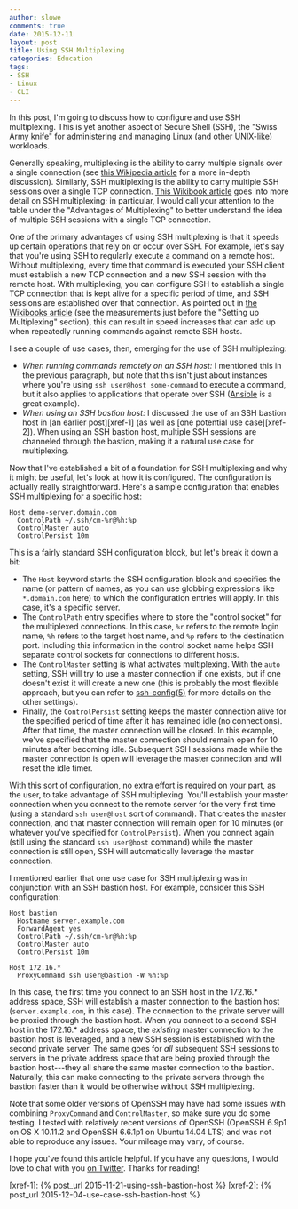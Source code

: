 ```yaml
---
author: slowe
comments: true
date: 2015-12-11
layout: post
title: Using SSH Multiplexing
categories: Education
tags:
- SSH
- Linux
- CLI
---
```


In this post, I'm going to discuss how to configure and use SSH multiplexing. This is yet another aspect of Secure Shell (SSH), the "Swiss Army knife" for administering and managing Linux (and other UNIX-like) workloads.

Generally speaking, multiplexing is the ability to carry multiple signals over a single connection (see [this Wikipedia article][link-2] for a more in-depth discussion). Similarly, SSH multiplexing is the ability to carry multiple SSH sessions over a single TCP connection. [This Wikibook article][link-1] goes into more detail on SSH multiplexing; in particular, I would call your attention to the table under the "Advantages of Multiplexing" to better understand the idea of multiple SSH sessions with a single TCP connection.

One of the primary advantages of using SSH multiplexing is that it speeds up certain operations that rely on or occur over SSH. For example, let's say that you're using SSH to regularly execute a command on a remote host. Without multiplexing, every time that command is executed your SSH client must establish a new TCP connection and a new SSH session with the remote host. With multiplexing, you can configure SSH to establish a single TCP connection that is kept alive for a specific period of time, and SSH sessions are established over that connection. As pointed out in [the Wikibooks article][link-1] (see the measurements just before the "Setting up Multiplexing" section), this can result in speed increases that can add up when repeatedly running commands against remote SSH hosts.

I see a couple of use cases, then, emerging for the use of SSH multiplexing:

* _When running commands remotely on an SSH host:_ I mentioned this in the previous paragraph, but note that this isn't just about instances where you're using `ssh user@host some-command` to execute a command, but it also applies to applications that operate over SSH ([Ansible][link-3] is a great example).
* _When using an SSH bastion host:_ I discussed the use of an SSH bastion host in [an earlier post][xref-1] (as well as [one potential use case][xref-2]). When using an SSH bastion host, multiple SSH sessions are channeled through the bastion, making it a natural use case for multiplexing.

Now that I've established a bit of a foundation for SSH multiplexing and why it might be useful, let's look at how it is configured. The configuration is actually really straightforward. Here's a sample configuration that enables SSH multiplexing for a specific host:

    Host demo-server.domain.com
      ControlPath ~/.ssh/cm-%r@%h:%p
      ControlMaster auto
      ControlPersist 10m

This is a fairly standard SSH configuration block, but let's break it down a bit:

* The `Host` keyword starts the SSH configuration block and specifies the name (or pattern of names, as you can use globbing expressions like `*.domain.com` here) to which the configuration entries will apply. In this case, it's a specific server.
* The `ControlPath` entry specifies where to store the "control socket" for the multiplexed connections. In this case, `%r` refers to the remote login name, `%h` refers to the target host name, and `%p` refers to the destination port. Including this information in the control socket name helps SSH separate control sockets for connections to different hosts.
* The `ControlMaster` setting is what activates multiplexing. With the `auto` setting, SSH will try to use a master connection if one exists, but if one doesn't exist it will create a new one (this is probably the most flexible approach, but you can refer to [ssh-config(5)][link-4] for more details on the other settings).
* Finally, the `ControlPersist` setting keeps the master connection alive for the specified period of time after it has remained idle (no connections). After that time, the master connection will be closed. In this example, we've specified that the master connection should remain open for 10 minutes after becoming idle. Subsequent SSH sessions made while the master connection is open will leverage the master connection and will reset the idle timer.

With this sort of configuration, no extra effort is required on your part, as the user, to take advantage of SSH multiplexing. You'll establish your master connection when you connect to the remote server for the very first time (using a standard `ssh user@host` sort of command). That creates the master connection, and that master connection will remain open for 10 minutes (or whatever you've specified for `ControlPersist`). When you connect again (still using the standard `ssh user@host` command) while the master connection is still open, SSH will automatically leverage the master connection.

I mentioned earlier that one use case for SSH multiplexing was in conjunction with an SSH bastion host. For example, consider this SSH configuration:

    Host bastion
      Hostname server.example.com
      ForwardAgent yes
      ControlPath ~/.ssh/cm-%r@%h:%p
      ControlMaster auto
      ControlPersist 10m

    Host 172.16.*
      ProxyCommand ssh user@bastion -W %h:%p

In this case, the first time you connect to an SSH host in the 172.16.* address space, SSH will establish a master connection to the bastion host (`server.example.com`, in this case). The connection to the private server will be proxied through the bastion host. When you connect to a second SSH host in the 172.16.* address space, the _existing_ master connection to the bastion host is leveraged, and a new SSH session is established with the second private server. The same goes for _all_ subsequent SSH sessions to servers in the private address space that are being proxied through the bastion host---they all share the same master connection to the bastion. Naturally, this can make connecting to the private servers through the bastion faster than it would be otherwise without SSH multiplexing.

Note that some older versions of OpenSSH may have had some issues with combining `ProxyCommand` and `ControlMaster`, so make sure you do some testing. I tested with relatively recent versions of OpenSSH (OpenSSH 6.9p1 on OS X 10.11.2 and OpenSSH 6.6.1p1 on Ubuntu 14.04 LTS) and was not able to reproduce any issues. Your mileage may vary, of course.

I hope you've found this article helpful. If you have any questions, I would love to chat with you [on Twitter][link-5]. Thanks for reading!


[link-1]: https://en.wikibooks.org/wiki/OpenSSH/Cookbook/Multiplexing
[link-2]: https://en.wikipedia.org/wiki/Multiplexing
[link-3]: http://www.ansible.com/
[link-4]: http://www.openbsd.org/cgi-bin/man.cgi/OpenBSD-current/man5/ssh_config.5?query=ssh%5fconfig&arch=i386
[link-5]: https://twitter.com/scott_lowe
[xref-1]: {% post_url 2015-11-21-using-ssh-bastion-host %}
[xref-2]: {% post_url 2015-12-04-use-case-ssh-bastion-host %}
